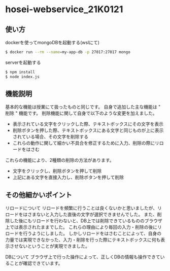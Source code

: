 # hosei-webservice_21K0121

## 使い方

dockerを使ってmongoDBを起動する(wslにて)

```bash
$ docker run --rm --name=my-app-db -p 27017:27017 mongo
```

serverを起動する

```bash
$ npm install
$ node index.js
```

## 機能説明

基本的な機能は授業にて扱ったものと同じです。
自身で追加した主な機能は " 削除 " 機能です。
削除機能に関して自身で以下のような変更を加えました。

* 表示されている文字をクリックした際、テキストボックスにその文字を表示
* 削除ボタンを押した際、テキストボックスにある文字と同じものが上に表示されている場合、その文字を削除する
* これらの動作に関して細かい不具合を修正するために入力、削除の際にリロードをはさむ

これらの機能により、2種類の削除の方法があります。

* 文字をクリックし、削除ボタンを押して削除
* 上記にある文字を直接入力し、削除ボタンを押して削除

## その他細かいポイント

リロードについて
リロードを頻繁に行うことは良くないかと思いましたが、リロードをはさまないと入力した直後の文字が選択できませんでした。
また、削除した後にもリロードを行わないと、DB上では削除できているもののブラウザ上では表示されたままでした。
これらの理由により毎回の入力・削除の後にリロードを行うようにしました。
しかしリロードをはさむことによって、自身の力量では実現できなかった、入力・削除を行った際にテキストボックスに何も表示させないということが実現できました。

DBについて
ブラウザ上で行った操作によって、正しくDBの情報も操作できていることが確認できています。
